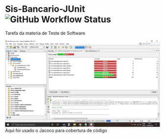 # Sis-Bancario-JUnit ![GitHub Workflow Status](https://img.shields.io/github/workflow/status/sankassio99/Sis-Bancario-JUnit/Java%20CI%20with%20Maven)
Tarefa da materia de Teste de Software


![Relatório de Cobertura com Jacoco](testeJacoco.png)
Aqui foi usado o Jacoco para cobertura de código
